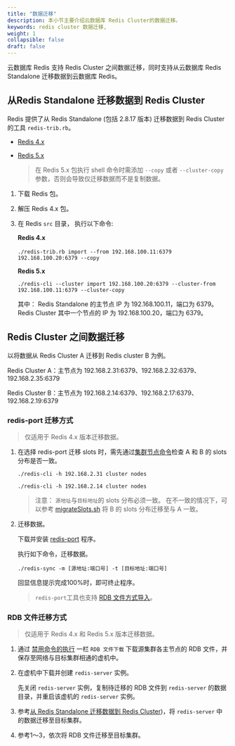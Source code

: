 ```yaml
---
title: "数据迁移"
description: 本小节主要介绍云数据库 Redis Cluster的数据迁移。 
keywords: redis cluster 数据迁移,
weight: 1
collapsible: false
draft: false
---
```




云数据库 Redis 支持 Redis Cluster 之间数据迁移，同时支持从云数据库 Redis Standalone 迁移数据到云数据库 Redis。

## 从Redis Standalone 迁移数据到 Redis Cluster

 Redis 提供了从 Redis Standalone (包括 2.8.17 版本) 迁移数据到 Redis Cluster　的工具 `redis-trib.rb`。
 
- [Redis 4.x](http://download.redis.io/releases/redis-4.0.6.tar.gz) 
  
- [Redis 5.x](http://download.redis.io/releases/redis-5.0.3.tar.gz) 
   > 在 Redis 5.x 包执行 shell 命令时需添加 `--copy` 或者 `--cluster-copy` 参数，否则会导致仅迁移数据而不是复制数据。


1. 下载 Redis 包。
2. 解压 Redis 4.x 包。
3. 在 Redis `src` 目录， 执行以下命令:　

    **Redis 4.x**
    ```shell
    ./redis-trib.rb import --from 192.168.100.11:6379　192.168.100.20:6379 --copy
    ```
    **Redis 5.x**
    ```shell
    ./redis-cli --cluster import 192.168.100.20:6379 --cluster-from 192.168.100.11:6379 --cluster-copy
    ```
      
   其中： Redis Standalone 的主节点 IP 为 192.168.100.11，端口为 6379。Redis Cluster 其中一个节点的 IP 为 192.168.100.20，端口为 6379。

## Redis Cluster 之间数据迁移

以将数据从 Redis Cluster A 迁移到 Redis cluster B 为例。

Redis Cluster A：主节点为 192.168.2.31:6379、192.168.2.32:6379、192.168.2.35:6379

Redis Cluster B：主节点为 192.168.2.14:6379、192.168.2.17:6379、192.168.2.19:6379

### redis-port 迁移方式

> 仅适用于 Redis 4.x 版本迁移数据。
  
1. 在选择 redis-port 迁移 slots 时，需先通过[集群节点命令](https://redis.io/commands/cluster-nodes)检查 A 和 B 的 slots 分布是否一致。

   ```shell
   ./redis-cli -h 192.168.2.31 cluster nodes

   ./redis-cli -h 192.168.2.14 cluster nodes
   ```
   
   > 注意：
   > `源地址`与`目标地址`的 slots 分布必须一致。
   > 在不一致的情况下，可以参考 [migrateSlots.sh](https://github.com/QingCloudAppcenter/redis/tree/master/operations) 将 B 的 slots 分布迁移至与 A 一致。

2. 迁移数据。
   
   下载并安装 [redis-port](https://github.com/CodisLabs/redis-port/releases) 程序。
   
   执行如下命令，迁移数据。

    `./redis-sync -m [源地址:端口号] -t [目标地址:端口号]`

    回显信息提示完成100%时，即可终止程序。
   
   > `redis-port`工具也支持 [RDB 文件方式导入](https://github.com/CodisLabs/redis-port)。

### RDB 文件迁移方式

> 仅适用于 Redis 4.x 和 Redis 5.x 版本迁移数据。

1. 通过 [禁用命令的执行](../../manual/service/#禁用命令的执行) 一栏 `RDB 文件下载` 下载源集群各主节点的 RDB 文件，并保存至网络与目标集群相通的虚机中。
    
2. 在虚机中下载并创建 `redis-server` 实例。
   
   先关闭 `redis-server` 实例，复制待迁移的 RDB 文件到 `redis-server` 的数据目录，并重启该虚机的 `redis-server` 实例。
    
3. 参考[从 Redis Standalone 迁移数据到 Redis Cluster](#从-redis-standalone-迁移数据到-redis-cluster))，将 `redis-server` 中的数据迁移至目标集群。
    
4. 参考1～3，依次将 RDB 文件迁移至目标集群。
   